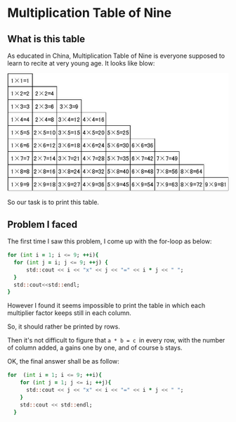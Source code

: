 # Multiplication Table of Nine

## What is this table

As educated in China, Multiplication Table of Nine is everyone supposed to learn to recite at very young age. It looks like blow:

![image](https://github.com/ryan4waters/cppsaga/blob/main/demo_pack/multiplication_table/Multiplication_Table_of_Nine.jpeg)

So our task is to print this table.

## Problem I faced

The first time I saw this problem, I come up with the for-loop as below:

  ```for  (int i=1;i<=9;i++){
  for (int i = 1; i <= 9; ++i){
  	for (int j = i; j <= 9; ++j) {
  		std::cout << i << "x" << j << "=" << i * j << " ";
  	}
  	std::cout<<std::endl;
  }
  ```

However I found it seems impossible to print the table in which each multiplier factor keeps still in each column.

So, it should rather be printed by rows.

Then it's not difficult to figure that `a * b = c `in every row, with the number of column added, a gains one by one, and of course `b` stays.

OK, the final answer shall be as follow:

```for  (int i=1;i<=9;i++){
for  (int i = 1; i <= 9; ++i){
    for (int j = 1; j <= i; ++j){
      std::cout << j << "x" << i << "=" << i * j << " ";
    }
    std::cout << std::endl;
  }
```
